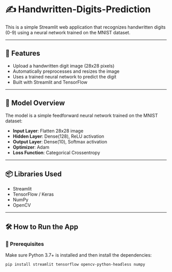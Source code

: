 # ✍️ Handwritten-Digits-Prediction

This is a simple Streamlit web application that recognizes handwritten digits (0-9) using a neural network trained on the MNIST dataset.

---

## 🚀 Features

- Upload a handwritten digit image (28x28 pixels)
- Automatically preprocesses and resizes the image
- Uses a trained neural network to predict the digit
- Built with Streamlit and TensorFlow

---

## 🧠 Model Overview

The model is a simple feedforward neural network trained on the MNIST dataset:

- **Input Layer**: Flatten 28x28 image  
- **Hidden Layer**: Dense(128), ReLU activation  
- **Output Layer**: Dense(10), Softmax activation  
- **Optimizer**: Adam  
- **Loss Function**: Categorical Crossentropy  

---

## 📦 Libraries Used

- Streamlit  
- TensorFlow / Keras  
- NumPy  
- OpenCV  

---

## 🛠️ How to Run the App

### 🔧 Prerequisites

Make sure Python 3.7+ is installed and then install the dependencies:

```bash
pip install streamlit tensorflow opencv-python-headless numpy
